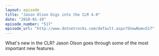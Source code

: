 ```yaml
---
layout: episode
title: "Jason Olson Digs into the CLR 4.0"
date: "2010-01-19"
episode_number: "517"
episode_url: "http://www.dotnetrocks.com/default.aspx?ShowNum=517"
---
```


What's new in the CLR? Jason Olson goes through some of the most important new features.
